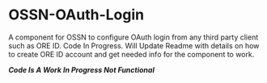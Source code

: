 # OSSN-OAuth-Login
A component for OSSN to configure OAuth login from any third party client such as ORE ID. Code In Progress.
Will Update Readme with details on how to create ORE ID account and get needed info for the component to work. 

***Code Is A Work In Progress Not Functional***




